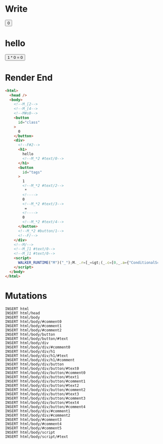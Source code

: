 # Write
  <!--M_[2--><!--M_[4--><!--M#s0--><button id=class>0</button><div><!--F#2--><h1>hello<!--M_*2 #text/0--></h1><button id=tags>1<!--M_*2 #text/2--> * <!>0<!--M_*2 #text/3--> = <!>0<!--M_*2 #text/4--></button><!--M_*2 #button/1--><!--F/--></div><!--M/--><!--M_]1 #text/0--><!--M_]1 #text/0--><script>WALKER_RUNTIME("M")("_");M._.r=[_=>(_.c=[0,_.a={"ConditionalScope:#text/0":_.b={m5c:"s0-2",baseCount:0,"ClosureSignalIndex:multiplier":0},"ConditionalRenderer:#text/0":_._.$compat_renderer(_._["__tests__/components/class-layout.marko"]),multiplier:1,"ClosureScopes:multiplier":_.d=new Set},_.b,{m5c:"s0"}],_.b._=_.a,(_.d).add(_.b),_.c),"$compat_setScope",2,"__tests__/template.marko_1_multiplier",2];M._.w();$MC=(window.$MC||[]).concat({"o":{"w":[["s0",0,{"renderBody":["__tests__/template.marko_1_renderer",1]},{"f":1}]],"t":["__tests__/components/class-layout.marko"]},"$$":[{"l":["w",0,3,"r"],"r":["w",0,2,"renderBody"]}]});M._.r.push(_=>(_.e=[-3,_.a,2,_.f={}],(_.a["ConditionalScope:#text/0"]=_.f),_.e),"$compat_setScope",3);M._.w()</script>

# Render End
```html
<html>
  <head />
  <body>
    <!--M_[2-->
    <!--M_[4-->
    <!--M#s0-->
    <button
      id="class"
    >
      0
    </button>
    <div>
      <!--F#2-->
      <h1>
        hello
        <!--M_*2 #text/0-->
      </h1>
      <button
        id="tags"
      >
        1
        <!--M_*2 #text/2-->
         * 
        <!---->
        0
        <!--M_*2 #text/3-->
         = 
        <!---->
        0
        <!--M_*2 #text/4-->
      </button>
      <!--M_*2 #button/1-->
      <!--F/-->
    </div>
    <!--M/-->
    <!--M_]1 #text/0-->
    <!--M_]1 #text/0-->
    <script>
      WALKER_RUNTIME("M")("_");M._.r=[_=&gt;(_.c=[0,_.a={"ConditionalScope:#text/0":_.b={m5c:"s0-2",baseCount:0,"ClosureSignalIndex:multiplier":0},"ConditionalRenderer:#text/0":_._.$compat_renderer(_._["__tests__/components/class-layout.marko"]),multiplier:1,"ClosureScopes:multiplier":_.d=new Set},_.b,{m5c:"s0"}],_.b._=_.a,(_.d).add(_.b),_.c),"$compat_setScope",2,"__tests__/template.marko_1_multiplier",2];M._.w();$MC=(window.$MC||[]).concat({"o":{"w":[["s0",0,{"renderBody":["__tests__/template.marko_1_renderer",1]},{"f":1}]],"t":["__tests__/components/class-layout.marko"]},"$$":[{"l":["w",0,3,"r"],"r":["w",0,2,"renderBody"]}]});M._.r.push(_=&gt;(_.e=[-3,_.a,2,_.f={}],(_.a["ConditionalScope:#text/0"]=_.f),_.e),"$compat_setScope",3);M._.w()
    </script>
  </body>
</html>
```

# Mutations
```
INSERT html
INSERT html/head
INSERT html/body
INSERT html/body/#comment0
INSERT html/body/#comment1
INSERT html/body/#comment2
INSERT html/body/button
INSERT html/body/button/#text
INSERT html/body/div
INSERT html/body/div/#comment0
INSERT html/body/div/h1
INSERT html/body/div/h1/#text
INSERT html/body/div/h1/#comment
INSERT html/body/div/button
INSERT html/body/div/button/#text0
INSERT html/body/div/button/#comment0
INSERT html/body/div/button/#text1
INSERT html/body/div/button/#comment1
INSERT html/body/div/button/#text2
INSERT html/body/div/button/#comment2
INSERT html/body/div/button/#text3
INSERT html/body/div/button/#comment3
INSERT html/body/div/button/#text4
INSERT html/body/div/button/#comment4
INSERT html/body/div/#comment1
INSERT html/body/div/#comment2
INSERT html/body/#comment3
INSERT html/body/#comment4
INSERT html/body/#comment5
INSERT html/body/script
INSERT html/body/script/#text
```